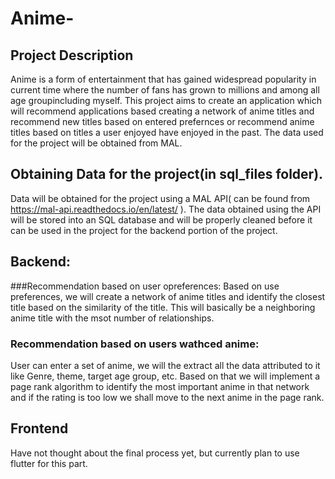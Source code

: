 # Anime-
## Project Description
Anime is a form of entertainment that has gained widespread popularity in current time where the number of fans has grown to millions and among all age groupincluding myself.
This project aims to create an application which will recommend applications based creating a network of anime titles and recommend new titles based on entered
prefernces or recommend anime titles based on titles a user enjoyed have enjoyed in the past. The data used for the project will be obtained from MAL.

## Obtaining Data for the project(in sql_files folder).
Data will be obtained for the project using a MAL API( can be found from https://mal-api.readthedocs.io/en/latest/ ). The data obtained using the API will be stored into an SQL database and 
will be properly cleaned before it can be used in the project for the backend portion of the project.

## Backend:
###Recommendation based on user opreferences: 
Based on use preferences, we will create a network of anime titles and identify the closest title based on the similarity of the title. This will basically be a neighboring anime title 
with the msot number of relationships.
### Recommendation based on users wathced anime:
User can enter a set of anime, we will the extract all the data attributed to it like Genre, theme, target age group, etc. Based on that we will implement a page rank algorithm to identify the most 
important anime in that network and if the rating is too low we shall move to the next anime in the page rank.

## Frontend
Have not thought about the final process yet, but currently plan to use flutter for this part.


